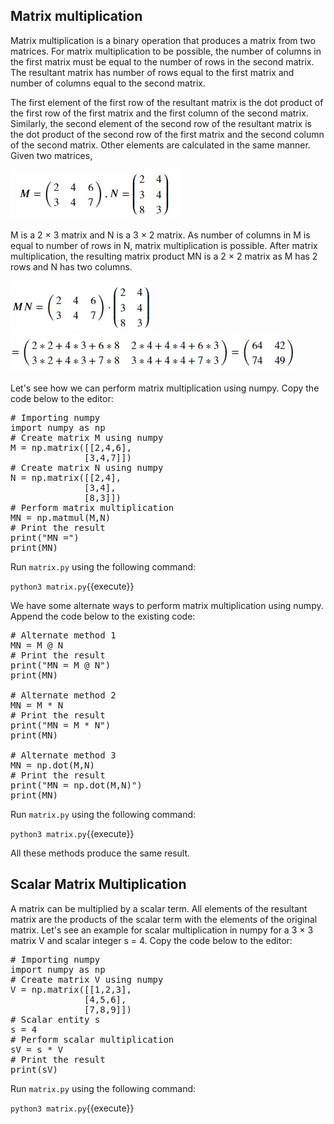 ## Matrix multiplication
Matrix multiplication is a binary operation that produces a matrix from two matrices. For matrix multiplication to be possible, the number of columns in the first matrix must be equal to the number of rows in the second matrix. The resultant matrix has number of rows equal to the first matrix and number of columns equal to the second matrix.

The first element of the first row of the resultant matrix is the dot product of the first row of the first matrix and the first column of the second matrix. Similarly, the second element of the second row of the resultant matrix is the dot product of the second row of the first matrix and the second column of the second matrix. Other elements are calculated in the same manner. Given two matrices,

![Matrix Multiplication 1](./assets/matmul1.jpg)

M is a 2 × 3 matrix and N is a 3 × 2 matrix. As number of columns in M is equal to number of rows in N, matrix multiplication is possible. After matrix multiplication, the resulting matrix product MN is a 2 × 2 matrix as M has 2 rows and N has two columns.

![Matrix Multiplication 2](./assets/matmul2.jpg)
![Matrix Multiplication 3](./assets/matmul3.jpg)

Let's see how we can perform matrix multiplication using numpy. Copy the code below to the editor:

<pre class="file" data-filename="matrix.py" data-target="replace">
# Importing numpy
import numpy as np
# Create matrix M using numpy
M = np.matrix([[2,4,6],
              [3,4,7]])
# Create matrix N using numpy
N = np.matrix([[2,4],
              [3,4],
              [8,3]])
# Perform matrix multiplication
MN = np.matmul(M,N)
# Print the result
print("MN =")
print(MN)
</pre>

Run `matrix.py` using the following command:

`python3 matrix.py`{{execute}}

We have some alternate ways to perform matrix multiplication using numpy. Append the code below to the existing code:

<pre class="file" data-filename="matrix.py" data-target="append">
# Alternate method 1
MN = M @ N
# Print the result
print("MN = M @ N")
print(MN)

# Alternate method 2
MN = M * N
# Print the result
print("MN = M * N")
print(MN)

# Alternate method 3
MN = np.dot(M,N)
# Print the result
print("MN = np.dot(M,N)")
print(MN)
</pre>

Run `matrix.py` using the following command:

`python3 matrix.py`{{execute}}

All these methods produce the same result.

## Scalar Matrix Multiplication
A matrix can be multiplied by a scalar term. All elements of the resultant matrix are the products of the scalar term with the elements of the original matrix. Let's see an example for scalar multiplication in numpy for a 3 × 3 matrix V and scalar integer s = 4. Copy the code below to the editor:

<pre class="file" data-filename="matrix.py" data-target="replace">
# Importing numpy
import numpy as np
# Create matrix V using numpy
V = np.matrix([[1,2,3],
              [4,5,6],
              [7,8,9]])
# Scalar entity s
s = 4
# Perform scalar multiplication
sV = s * V
# Print the result
print(sV)
</pre>

Run `matrix.py` using the following command:

`python3 matrix.py`{{execute}}